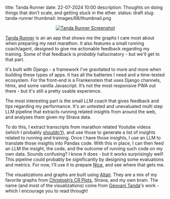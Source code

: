 title: Tanda Runner
date: 22-07-2024 10:00
description: Thoughts on doing things that don't scale, and getting stuck in the ether.
status: draft
slug: tanda-runner
thumbnail: images/68/thumbnail.png

<center>
<a href="https://tandarunner.duarteocarmo.com">
<img src="{static}/images/68/app.png" alt="Tanda Runner Screenshot" 
style="max-width:100%;border-radius: 2px">
</a>
</center>

[Tanda Runner](https://tandarunner.duarteocarmo.com/) is an an app that shows me the graphs I care most about when preparing my next marathon. It also features a small running coach/agent, designed to give me actionable feedback regarding my training. Some of that feedback is _probably_ hallucinatory - but we'll get to that part. 

It's built with Django - a framework I've gravitated to more and more when building these types of apps. It has all the batteries I need and a time-tested ecosystem. For the front-end is a Frankenstein that uses Django channels, htmx, and some vanilla Javascript. It’s not the most responsive PWA out there - but it's still a pretty usable experience.

The most interesting part is the small LLM coach that gives feedback and tips regarding my performance. It's an untested and unevaluated multi step LLM pipeline that extracts running related insights from around the web, and analyses them given my Strava data.

To do this, I extract transcripts from marathon related Youtube videos (which I probably [shouldn't](https://www.youtube.com/watch?v=xiJMjTnlxg4)), and use those to generate a list of insights related to running and training. Once I have those insights, I use an LLM to translate those insights into Pandas code. With this in place, I can then feed an LLM the insight, the code, and the outcome of running such code on my own data. Sounds confusing? I know it does - but it works surprisingly well! This pipeline could probably be significantly by designing some evaluations and metrics. For now, I'll use it to prepare [Nice](https://www.marathon06.com/2024/AN/), and see where that gets me. 

The visualizations and graphs are built using [Altair](https://altair-viz.github.io/). They are a mix of my favorite graphs from [Christoph’s CR Plots](https://crplot.com/), Strava, and my own brain. The name (and most of the visualizations) come from [Geovani Tanda](https://scholar.google.co.uk/citations?view_op=view_citation&hl=en&user=C__krSUAAAAJ&cstart=20&pagesize=80&citation_for_view=C__krSUAAAAJ:j3f4tGmQtD8C)'s work - which I encourage you to read through!

